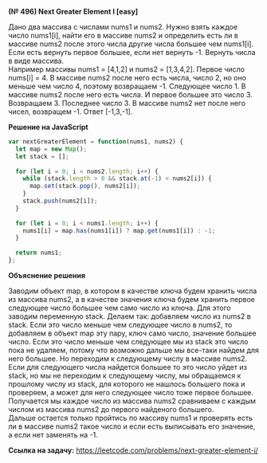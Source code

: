 **(№ 496) Next Greater Element I [easy]**

Дано два массива с числами nums1 и nums2. Нужно взять каждое число nums1[i], найти его в массиве nums2 и определить есть ли в массиве nums2 после этого числа другие числа большее чем nums1[i]. Если есть вернуть первое большее, если нет вернуть -1. Вернуть числа в виде массива.  
Например массивы nums1 = [4,1,2] и nums2 = [1,3,4,2]. Первое число nums[i] = 4. В массиве nums2 после него есть числа, число 2, но оно меньше чем число 4, поэтому возвращаем -1. Следующее число 1. В массиве nums2 после него есть числа. И первое большее это число 3. Возвращаем 3. Последнее число 3. В массиве nums2 нет после него чисел, возвращем -1. Ответ [-1,3,-1].

**Решение на JavaScript**

```javascript
var nextGreaterElement = function(nums1, nums2) {
  let map = new Map();
  let stack = [];
  
  for (let i = 0; i < nums2.length; i++) {
    while (stack.length > 0 && stack.at(-1) < nums2[i]) {
      map.set(stack.pop(), nums2[i]);
    }
    stack.push(nums2[i]);
  }
  
  for (let i = 0; i < nums1.length; i++) {
    nums1[i] = map.has(nums1[i]) ? map.get(nums1[i]) : -1;
  }
  
  return nums1;
};
```

**Объяснение решения**

Заводим объект map, в котором в качестве ключа будем хранить числа из массива nums2, а в качестве значения ключа будем хранить первое следующее число большее чем само число из ключа. Для этого заводим переменную stack. Делаем так: добавляем число из nums2 в stack. Если это число меньше чем следующее число в nums2, то добавляем в объект map эту пару, ключ само число, значение большее число. Если это число меньше чем следующее мы из stack это число пока не удаляем, потому что возможно дальше мы все-таки найдем для него большее. Но переходим к следующему числу в массиве nums2. Если для следующего числа найдется большее то это число уйдет из stack, но мы не переходим к следующему числу, мы обращаемся к прошлому числу из stack, для которого не нашлось большего пока и проверяем, а может для него следующее число тоже первое большее. Получается мы каждое число из массива nums2 сравниваем с каждым числом из массива nums2 до первого найденого большего.  
Дальше остается только пройтись по массиву nums1 и проверять есть ли в массиве nums2 такое число и если есть выписывать его значение, а если нет заменять на -1.

**Ссылка на задачу:** https://leetcode.com/problems/next-greater-element-i/